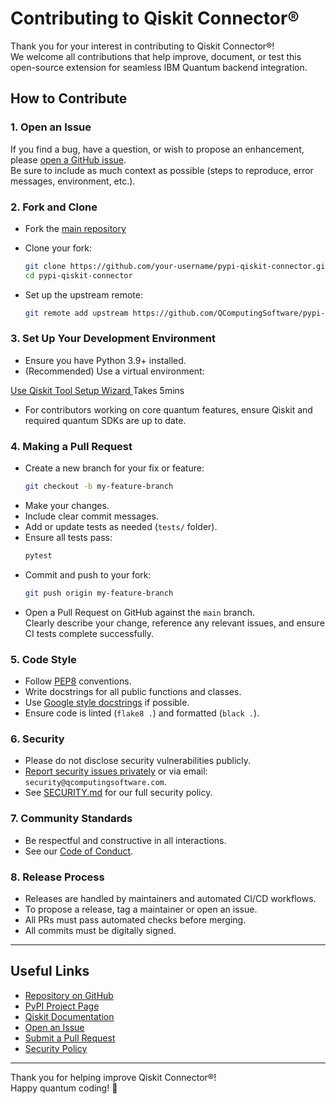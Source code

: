 # Contributing to Qiskit Connector®

Thank you for your interest in contributing to Qiskit Connector®!  
We welcome all contributions that help improve, document, or test this open-source extension for seamless IBM Quantum backend integration.

## How to Contribute

### 1. Open an Issue

If you find a bug, have a question, or wish to propose an enhancement, please [open a GitHub issue](https://github.com/QComputingSoftware/pypi-qiskit-connector/issues).  
Be sure to include as much context as possible (steps to reproduce, error messages, environment, etc.).

### 2. Fork and Clone

- Fork the [main repository](https://github.com/QComputingSoftware/pypi-qiskit-connector)
- Clone your fork:

  ```bash
  git clone https://github.com/your-username/pypi-qiskit-connector.git
  cd pypi-qiskit-connector
  ```

- Set up the upstream remote:

  ```bash
  git remote add upstream https://github.com/QComputingSoftware/pypi-qiskit-connector.git
  ```

### 3. Set Up Your Development Environment

- Ensure you have Python 3.9+ installed.
- (Recommended) Use a virtual environment:

[Use Qiskit Tool Setup Wizard ](https://github.com/schijioke-uche/quantum-computing-qiskit-tool-wizard)
Takes 5mins

- For contributors working on core quantum features, ensure Qiskit and required quantum SDKs are up to date.

### 4. Making a Pull Request

- Create a new branch for your fix or feature:
  ```bash
  git checkout -b my-feature-branch
  ```
- Make your changes.  
- Include clear commit messages.
- Add or update tests as needed (`tests/` folder).
- Ensure all tests pass:
  ```bash
  pytest
  ```
- Commit and push to your fork:
  ```bash
  git push origin my-feature-branch
  ```
- Open a Pull Request on GitHub against the `main` branch.  
  Clearly describe your change, reference any relevant issues, and ensure CI tests complete successfully.

### 5. Code Style

- Follow [PEP8](https://www.python.org/dev/peps/pep-0008/) conventions.
- Write docstrings for all public functions and classes.
- Use [Google style docstrings](https://sphinxcontrib-napoleon.readthedocs.io/en/latest/example_google.html) if possible.
- Ensure code is linted (`flake8 .`) and formatted (`black .`).

### 6. Security

- Please do not disclose security vulnerabilities publicly.
- [Report security issues privately](https://github.com/QComputingSoftware/pypi-qiskit-connector/security/policy) or via email: `security@qcomputingsoftware.com`.
- See [SECURITY.md](./SECURITY.md) for our full security policy.

### 7. Community Standards

- Be respectful and constructive in all interactions.
- See our [Code of Conduct](./CODE_OF_CONDUCT.md).

### 8. Release Process

- Releases are handled by maintainers and automated CI/CD workflows.
- To propose a release, tag a maintainer or open an issue.
- All PRs must pass automated checks before merging.
- All commits must be digitally signed.

---

## Useful Links

- [Repository on GitHub](https://github.com/QComputingSoftware/pypi-qiskit-connector)
- [PyPI Project Page](https://pypi.org/project/qiskit-connector/)
- [Qiskit Documentation](https://docs.quantum.ibm.com/)
- [Open an Issue](https://github.com/QComputingSoftware/pypi-qiskit-connector/issues)
- [Submit a Pull Request](https://github.com/QComputingSoftware/pypi-qiskit-connector/pulls)
- [Security Policy](./SECURITY.md)

---

Thank you for helping improve Qiskit Connector®!  
Happy quantum coding! 🚀
